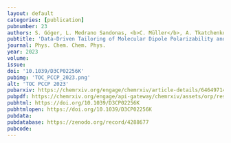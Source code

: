 ```yaml
---
layout: default
categories: [publication]
pubnumber: 23
authors: S. Góger, L. Medrano Sandonas, <b>C. Müller</b>, A. Tkatchenko
pubtitle: 'Data-Driven Tailoring of Molecular Dipole Polarizability and Frontier Orbital Energies in Chemical Compound Space'
journal: Phys. Chem. Chem. Phys.
year: 2023
volume:
issue:
doi: '10.1039/D3CP02256K'
pubimg: 'TOC_PCCP_2023.png'
alt: 'TOC PCCP 2023'
pubarxiv: https://chemrxiv.org/engage/chemrxiv/article-details/64649714f2112b41e9b2957e
pubpdf: https://chemrxiv.org/engage/api-gateway/chemrxiv/assets/orp/resource/item/64649714f2112b41e9b2957e/original/data-driven-tailoring-of-molecular-dipole-polarizability-and-frontier-orbital-energies-in-chemical-compound-space.pdf
pubhtml: https://doi.org/10.1039/D3CP02256K
pubhtmlopen: https://doi.org/10.1039/D3CP02256K
pubdata:
pubdatabase: https://zenodo.org/record/4288677
pubcode:
---
```


